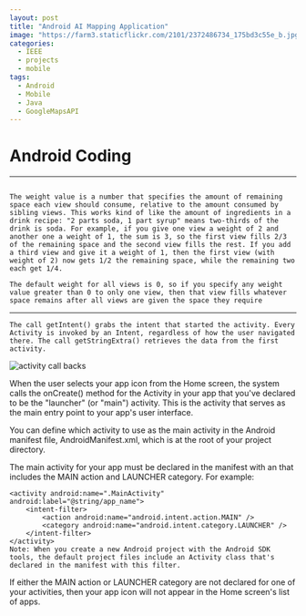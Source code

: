 ```yaml
---
layout: post
title: "Android AI Mapping Application"
image: "https://farm3.staticflickr.com/2101/2372486734_175bd3c55e_b.jpg"
categories:
  - IEEE
  - projects
  - mobile
tags:
  - Android
  - Mobile
  - Java
  - GoogleMapsAPI
---
```


# Android Coding
---
```

The weight value is a number that specifies the amount of remaining space each view should consume, relative to the amount consumed by sibling views. This works kind of like the amount of ingredients in a drink recipe: "2 parts soda, 1 part syrup" means two-thirds of the drink is soda. For example, if you give one view a weight of 2 and another one a weight of 1, the sum is 3, so the first view fills 2/3 of the remaining space and the second view fills the rest. If you add a third view and give it a weight of 1, then the first view (with weight of 2) now gets 1/2 the remaining space, while the remaining two each get 1/4.

The default weight for all views is 0, so if you specify any weight value greater than 0 to only one view, then that view fills whatever space remains after all views are given the space they require

```
---
```
The call getIntent() grabs the intent that started the activity. Every Activity is invoked by an Intent, regardless of how the user navigated there. The call getStringExtra() retrieves the data from the first activity.
```

![activity call backs](https://developer.android.com/images/training/basics/basic-lifecycle.png)

When the user selects your app icon from the Home screen, the system calls the onCreate() method for the Activity in your app that you've declared to be the "launcher" (or "main") activity. This is the activity that serves as the main entry point to your app's user interface.

You can define which activity to use as the main activity in the Android manifest file, AndroidManifest.xml, which is at the root of your project directory.

The main activity for your app must be declared in the manifest with an <intent-filter> that includes the MAIN action and LAUNCHER category. For example:
```
<activity android:name=".MainActivity" android:label="@string/app_name">
    <intent-filter>
        <action android:name="android.intent.action.MAIN" />
        <category android:name="android.intent.category.LAUNCHER" />
    </intent-filter>
</activity>
Note: When you create a new Android project with the Android SDK tools, the default project files include an Activity class that's declared in the manifest with this filter.
```
If either the MAIN action or LAUNCHER category are not declared for one of your activities, then your app icon will not appear in the Home screen's list of apps.
